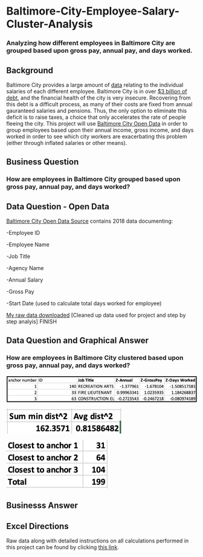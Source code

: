 # Baltimore-City-Employee-Salary-Cluster-Analysis
### Analyzing how different employees in Baltimore City are grouped based upon gross pay, annual pay, and days worked.

## Background
Baltimore City provides a large amount of [data](https://data.baltimorecity.gov/City-Government/Baltimore-City-Employees-Salaries/w28m-utix) relating to the individual salaries of each different employee. Baltimore City is in over [$3 billion of debt](https://www.mdpolicy.org/policyblog/detail/baltimores-economy-principles-for-recovery#:~:text=Baltimore%20was%2C%20of%20course%2C%20already,in%20terms%20of%20financial%20health.), and the financial health of the city is very insecure.  Recovering from this debt is a difficult process, as many of their costs are fixed from annual gauranteed salaries and pensions.  Thus, the only option to eliminate this deficit is to raise taxes, a choice that only accelerates the rate of people fleeing the city. This project will use [Baltimore City Open Data](https://data.baltimorecity.gov/City-Government/Baltimore-City-Employees-Salaries/w28m-utix) in order to group employees based upon their annual income, gross income, and days worked in order to see which city workers are exacerbating this problem (either through inflated salaries or other means).

## Business Question
### How are employees in Baltimore City grouped based upon gross pay, annual pay, and days worked?

## Data Question - Open Data
[Baltimore City Open Data Source](https://data.baltimorecity.gov/City-Government/Baltimore-City-Employees-Salaries/w28m-utix) contains 2018 data documenting:

-Employee ID

-Employee Name

-Job Title

-Agency Name

-Annual Salary

-Gross Pay

-Start Date (used to calculate total days worked for employee)

[My raw data downloaded](https://github.com/AdamShmanske/Baltimore-City-Employee-Salary-Cluster-Analysis/blob/main/Raw%20Data:Excel%20Directions%20MiniProject%233%20-%20Adam%20Shmanske.xls)
[Cleaned up data used for project and step by step analyis] FINISH


## Data Question and Graphical Answer
### How are employees in Baltimore City clustered based upon gross pay, annual pay, and days worked?


![alt text](https://github.com/AdamShmanske/Baltimore-City-Employee-Salary-Cluster-Analysis/blob/main/Screen%20Shot%202020-10-20%20at%201.50.14%20PM.png)


![alt text](https://github.com/AdamShmanske/Baltimore-City-Employee-Salary-Cluster-Analysis/blob/main/Screen%20Shot%202020-10-20%20at%202.13.42%20PM.png)


![alt text](https://github.com/AdamShmanske/Baltimore-City-Employee-Salary-Cluster-Analysis/blob/main/Screen%20Shot%202020-10-20%20at%201.50.57%20PM.png)




## Businesss Answer





## Excel Directions
Raw data along with detailed instructions on all calculations performed in this project can be found by clicking [this link](https://github.com/AdamShmanske/Baltimore-City-Employee-Salary-Cluster-Analysis/blob/main/Raw%20Data:Excel%20Directions%20MiniProject%233%20-%20Adam%20Shmanske.xls).
